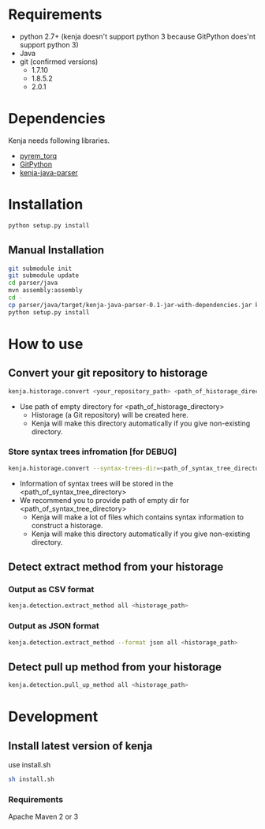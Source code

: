 # Requirements

- python 2.7+ (kenja doesn't support python 3 because GitPython does'nt support python 3)
- Java
- git (confirmed versions)
    - 1.7.10
    - 1.8.5.2
    - 2.0.1

# Dependencies
Kenja needs following libraries.

- [pyrem_torq](https://github.com/tos-kamiya/pyrem_torq)
- [GitPython](https://github.com/gitpython-developers/GitPython/)
- [kenja-java-parser](https://github.com/niyaton/kenja-java-parser/)

# Installation

```sh
python setup.py install
```

## Manual Installation

```sh
git submodule init
git submodule update
cd parser/java
mvn assembly:assembly
cd -
cp parser/java/target/kenja-java-parser-0.1-jar-with-dependencies.jar kenja/lib/java-parser.jar
python setup.py install
```

# How to use

## Convert your git repository to historage
```sh
kenja.historage.convert <your_repository_path> <path_of_historage_directory> <path_of_syntax_tree_directory>
```

- Use path of empty directory for \<path_of_historage_directory\>
    - Historage (a Git repository) will be created here.
    - Kenja will make this directory automatically if you give non-existing directory.

### Store syntax trees infromation [for DEBUG]
```sh
kenja.historage.convert --syntax-trees-dir=<path_of_syntax_tree_directory> <your_repository_path> <path_of_historage_directory> 
```

- Information of syntax trees will be stored in the \<path_of_syntax_tree_directory\>
- We recommend you to provide path of empty dir for \<path_of_syntax_tree_directory\>
    - Kenja will make a lot of files which contains syntax information to construct a historage.
    - Kenja will make this directory automatically if you give non-existing directory.


## Detect extract method from your historage

### Output as CSV format
```sh
kenja.detection.extract_method all <historage_path>
```

### Output as JSON format
```sh
kenja.detection.extract_method --format json all <historage_path>
```

## Detect pull up method from your historage
```sh
kenja.detection.pull_up_method all <historage_path>
```

# Development
## Install latest version of kenja
use install.sh

```sh
sh install.sh
```

### Requirements
Apache Maven 2 or 3
